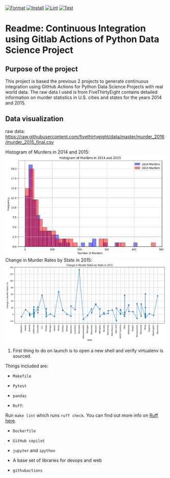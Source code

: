 [![Format](https://github.com/nogibjj/Cindy_Gao_Individual_Project_1/actions/workflows/format.yml/badge.svg)](https://github.com/nogibjj/Cindy_Gao_Individual_Project_1/actions/workflows/format.yml)
[![Install](https://github.com/nogibjj/Cindy_Gao_Individual_Project_1/actions/workflows/install.yml/badge.svg)](https://github.com/nogibjj/Cindy_Gao_Individual_Project_1/actions/workflows/install.yml)
[![Lint](https://github.com/nogibjj/Cindy_Gao_Individual_Project_1/actions/workflows/lint.yml/badge.svg)](https://github.com/nogibjj/Cindy_Gao_Individual_Project_1/actions/workflows/lint.yml)
[![Test](https://github.com/nogibjj/Cindy_Gao_Individual_Project_1/actions/workflows/test.yml/badge.svg)](https://github.com/nogibjj/Cindy_Gao_Individual_Project_1/actions/workflows/test.yml)
# Readme:  Continuous Integration using Gitlab Actions of Python Data Science Project

## Purpose of the project
This project is based the previous 2 projects to generate continuous integration using GitHub Actions for Python Data Science Projects with real world data.
The raw data I used is from FiveThirtyEight contains detailed information on murder statistics in U.S. cities and states for the years 2014 and 2015. 

## Data visualization
raw data: https://raw.githubusercontent.com/fivethirtyeight/data/master/murder_2016/murder_2015_final.csv

Histogram of Murders in 2014 and 2015:
![Histogram](Histogram_of_Murders_2014_2015.png)
Change in Murder Rates by State in 2015:
![Line Chart](Change_in_Murder_Rates_by_State_in_2015.png)




1. First thing to do on launch is to open a new shell and verify virtualenv is sourced.

Things included are:

* `Makefile`

* `Pytest`

* `pandas`

* `Ruff`:  

Run `make lint` which runs `ruff check`.  You can find out more info on [Ruff here](https://github.com/astral-sh/ruff).

* `Dockerfile`

* `GitHub copilot`

* `jupyter` and `ipython` 

* A base set of libraries for devops and web

* `githubactions`




